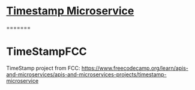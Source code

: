 

# [Timestamp Microservice](https://www.freecodecamp.org/learn/apis-and-microservices/apis-and-microservices-projects/timestamp-microservice)
=======
# TimeStampFCC
TimeStamp project from FCC: https://www.freecodecamp.org/learn/apis-and-microservices/apis-and-microservices-projects/timestamp-microservice

